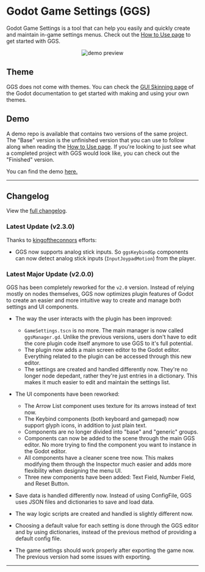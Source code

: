 # Godot Game Settings (GGS)
Godot Game Settings is a tool that can help you easily and quickly create and maintain in-game settings menus. Check out the [How to Use page](https://github.com/PunchablePlushie/godot_ggs/wiki/How-to_use) to get started with GGS.
<p align="center">
  <img src="https://i.imgur.com/aOIyWU5.png?2" alt="demo preview">
</p>



## Theme
GGS does not come with themes. You can check the [GUI Skinning page](https://docs.godotengine.org/en/stable/tutorials/gui/gui_skinning.html) of the Godot documentation to get started with making and using your own themes.

## Demo
A demo repo is available that contains two versions of the same project. The "Base" version is the unfinished version that you can use to follow along when reading the [How to Use page](https://github.com/PunchablePlushie/godot_ggs/wiki/How-to_use). If you're looking to just see what a completed project with GGS would look like, you can check out the "Finished" version.

You can find the demo [here.](https://github.com/PunchablePlushie/GGS-Demo)

___

## Changelog
View the [full changelog](https://github.com/PunchablePlushie/godot_ggs/wiki/Changelog).

### Latest Update (v2.3.0)
Thanks to [kingoftheconnors](https://github.com/kingoftheconnors) efforts:
* GGS now supports analog stick inputs. So `ggsKeybindGp` components can now detect analog stick inputs (`InputJoypadMotion`) from the player.

### Latest Major Update (v2.0.0)
GGS has been completely reworked for the `v2.0` version. Instead of relying mostly on nodes themselves, GGS now optimizes plugin features of Godot to create an easier and more intuitive way to create and manage both settings and UI components.
* The way the user interacts with the plugin has been improved:
  * `GameSettings.tscn` is no more. The main manager is now called `ggsManager.gd`. Unlike the previous versions, users don't have to edit the core plugin code itself anymore to use GGS to it's full potential.
  * The plugin now adds a main screen editor to the Godot editor. Everything related to the plugin can be accessed through this new editor.
  * The settings are created and handled differently now. They're no longer node depedant, rather they're just entries in a dictionary. This makes it much easier to edit and maintain the settings list.

* The UI components have been reworked:
  * The Arrow List component uses texture for its arrows instead of text now.
  * The Keybind components (both keyboard and gamepad) now support glyph icons, in addition to just plain text. 
  * Components are no longer divided into "base" and "generic" groups.
  * Components can now be added to the scene through the main GGS editor. No more trying to find the component you want to instance in the Godot editor.
  * All components have a cleaner scene tree now. This makes modifying them through the Inspector much easier and adds more flexibility when designing the menu UI.
  * Three new components have been added: Text Field, Number Field, and Reset Button.

* Save data is handled differently now. Instead of using ConfigFile, GGS uses JSON files and dictionaries to save and load data.
* The way logic scripts are created and handled is slightly different now.
* Choosing a default value for each setting is done through the GGS editor and by using dictionaries, instead of the previous method of providing a default config file.
* The game settings should work properly after exporting the game now. The previous version had some issues with exporting.
___
